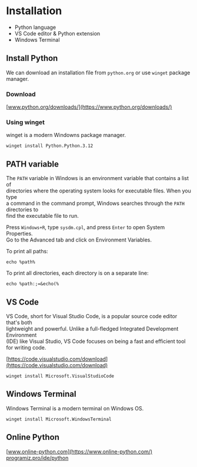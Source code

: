 # Installation

- Python language
- VS Code editor & Python extension
- Windows Terminal


## Install Python

We can download an installation file from `python.org` or use `winget` package manager.  

### Download

[www.python.org/downloads/](https://www.python.org/downloads/)

### Using winget 

winget is a modern Windowns package manager.  

```
winget install Python.Python.3.12
```

## PATH variable

The `PATH` variable in Windows is an environment variable that contains a list of  
directories where the operating system looks for executable files. When you type  
a command in the command prompt, Windows searches through the `PATH` directories to  
find the executable file to run.

Press `Windows+R`, type `sysdm.cpl`, and press `Enter` to open System Properties.  
Go to the Advanced tab and click on Environment Variables.  


To print all paths:  

```
echo %path%
```

To print all directories, each directory is on a separate line:  

```
echo %path:;=&echo(%
```

## VS Code 

VS Code, short for Visual Studio Code, is a popular source code editor that's both  
lightweight and powerful. Unlike a full-fledged Integrated Development Environment  
(IDE) like Visual Studio, VS Code focuses on being a fast and efficient tool for writing code.  

[https://code.visualstudio.com/download](https://code.visualstudio.com/download)

```
winget install Microsoft.VisualStudioCode
```

## Windows Terminal 

Windows Terminal is a modern terminal on Windows OS. 

```
winget install Microsoft.WindowsTerminal
```

## Online Python

[www.online-python.com](https://www.online-python.com/)  
[programiz.pro/ide/python](https://programiz.pro/ide/python)  

